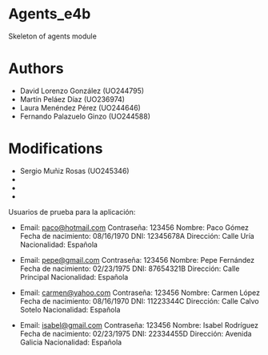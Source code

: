 

# Agents_e4b


Skeleton of agents module

# Authors

- David Lorenzo González (UO244795)
- Martín Peláez Díaz (UO236974)
- Laura Menéndez Pérez (UO244646)
- Fernando Palazuelo Ginzo (UO244588)

# Modifications
- Sergio Muñiz Rosas (UO245346)
-
-
-


Usuarios de prueba para la aplicación:

- Email: paco@hotmail.com
  Contraseña: 123456
  Nombre: Paco Gómez
  Fecha de nacimiento: 08/16/1970
  DNI: 12345678A
  Dirección: Calle Uría
  Nacionalidad: Española

- Email: pepe@gmail.com
 Contraseña: 123456
 Nombre: Pepe Fernández
 Fecha de nacimiento: 02/23/1975
 DNI: 87654321B
 Dirección: Calle Principal
 Nacionalidad: Española

- Email: carmen@yahoo.com
 Contraseña: 123456
 Nombre: Carmen López
 Fecha de nacimiento: 08/16/1970
 DNI: 11223344C
 Dirección: Calle Calvo Sotelo
 Nacionalidad: Española

- Email: isabel@gmail.com
 Contraseña: 123456
 Nombre: Isabel Rodríguez
 Fecha de nacimiento: 02/23/1975
 DNI: 22334455D
 Dirección: Avenida Galicia
 Nacionalidad: Española


